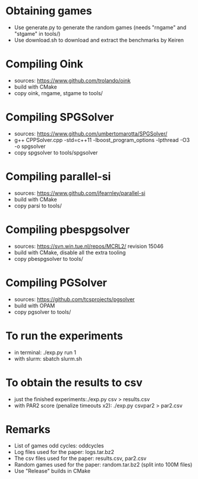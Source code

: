 Obtaining games
===============
* Use generate.py to generate the random games (needs "rngame" and "stgame" in tools/)
* Use download.sh to download and extract the benchmarks by Keiren

Compiling Oink
==============
* sources: https://www.github.com/trolando/oink
* build with CMake
* copy oink, rngame, stgame to tools/

Compiling SPGSolver
===================
* sources: https://www.github.com/umbertomarotta/SPGSolver/
* g++ CPPSolver.cpp -std=c++11 -lboost\_program\_options -lpthread -O3 -o spgsolver 
* copy spgsolver to tools/spgsolver

Compiling parallel-si
=====================
* sources: https://www.github.com/jfearnley/parallel-si
* build with CMake
* copy parsi to tools/

Compiling pbespgsolver
======================
* sources: https://svn.win.tue.nl/repos/MCRL2/ revision 15046
* build with CMake, disable all the extra tooling
* copy pbespgsolver to tools/

Compiling PGSolver
==================
* sources: https://github.com/tcsprojects/pgsolver
* build with OPAM
* copy pgsolver to tools/

To run the experiments
======================
* in terminal: ./exp.py run 1
* with slurm: sbatch slurm.sh

To obtain the results to csv
============================
* just the finished experiments:./exp.py csv > results.csv
* with PAR2 score (penalize timeouts x2): ./exp.py csvpar2 > par2.csv

Remarks
=======
* List of games odd cycles: oddcycles
* Log files used for the paper: logs.tar.bz2
* The csv files used for the paper: results.csv, par2.csv
* Random games used for the paper: random.tar.bz2 (split into 100M files)
* Use "Release" builds in CMake
